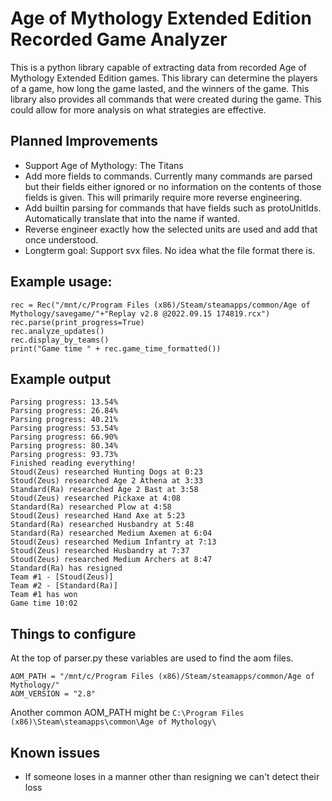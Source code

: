 # Age of Mythology Extended Edition Recorded Game Analyzer
This is a python library capable of extracting data from recorded Age of Mythology Extended Edition games. This library can determine the players of a game, how long the game lasted, and the winners of the game. This library also provides all commands that were created during the game. This could allow for more analysis on what strategies are effective.

## Planned Improvements
- Support Age of Mythology: The Titans
- Add more fields to commands. Currently many commands are parsed but their fields either ignored or no information on the contents of those fields is given. This will primarily require more reverse engineering.
- Add builtin parsing for commands that have fields such as protoUnitIds. Automatically translate that into the name if wanted.
- Reverse engineer exactly how the selected units are used and add that once understood.
- Longterm goal: Support svx files. No idea what the file format there is.

## Example usage:
```
rec = Rec("/mnt/c/Program Files (x86)/Steam/steamapps/common/Age of Mythology/savegame/"+"Replay v2.8 @2022.09.15 174819.rcx")
rec.parse(print_progress=True)
rec.analyze_updates()
rec.display_by_teams()
print("Game time " + rec.game_time_formatted())
```
## Example output
```
Parsing progress: 13.54%
Parsing progress: 26.84%
Parsing progress: 40.21%
Parsing progress: 53.54%
Parsing progress: 66.90%
Parsing progress: 80.34%
Parsing progress: 93.73%
Finished reading everything!
Stoud(Zeus) researched Hunting Dogs at 0:23
Stoud(Zeus) researched Age 2 Athena at 3:33
Standard(Ra) researched Age 2 Bast at 3:58
Stoud(Zeus) researched Pickaxe at 4:08
Standard(Ra) researched Plow at 4:58
Stoud(Zeus) researched Hand Axe at 5:23
Standard(Ra) researched Husbandry at 5:48
Standard(Ra) researched Medium Axemen at 6:04
Stoud(Zeus) researched Medium Infantry at 7:13
Stoud(Zeus) researched Husbandry at 7:37
Stoud(Zeus) researched Medium Archers at 8:47
Standard(Ra) has resigned
Team #1 - [Stoud(Zeus)]
Team #2 - [Standard(Ra)]
Team #1 has won
Game time 10:02
```

## Things to configure
At the top of parser.py these variables are used to find the aom files.

`AOM_PATH = "/mnt/c/Program Files (x86)/Steam/steamapps/common/Age of Mythology/"`<br>
`AOM_VERSION = "2.8"`

Another common AOM_PATH might be `C:\Program Files (x86)\Steam\steamapps\common\Age of Mythology\`

## Known issues
- If someone loses in a manner other than resigning we can't detect their loss